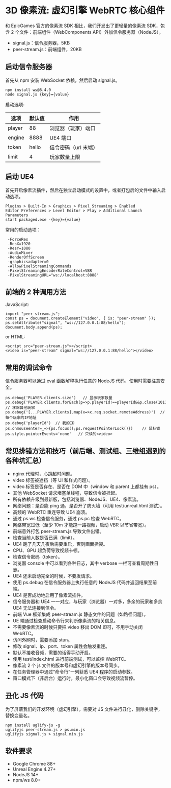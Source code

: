 # 3D 像素流: 虚幻引擎 WebRTC 核心组件

和 EpicGames 官方的像素流 SDK 相比，我们开发出了更轻量的像素流 SDK，包含 2 个文件：前端组件（WebComponents API）外加信令服务器（NodeJS）。

- signal.js：信令服务器，5KB
- peer-stream.js：前端组件，20KB

## 启动信令服务器

首先从 npm 安装 WebSocket 依赖，然后启动 signal.js。

```
npm install ws@8.4.0
node signal.js {key}={value}
```

启动选项:

| 选项   | 默认值 | 作用                 |
| ------ | ------ | -------------------- |
| player | 88     | 浏览器（玩家）端口   |
| engine | 8888   | UE4 端口             |
| token  | hello  | 信令密码（url 末端） |
| limit  | 4      | 玩家数量上限         |

## 启动 UE4

首先开启像素流插件，然后在独立启动模式的设置中，或者打包后的文件中输入启动选项。

```
Plugins > Built-In > Graphics > Pixel Streaming > Enabled
Editor Preferences > Level Editor > Play > Additional Launch Parameters
start packaged.exe -{key}={value}
```

常用的启动选项：

```
 -ForceRes
 -ResX=1920
 -ResY=1080
 -AudioMixer
 -RenderOffScreen
 -graphicsadapter=0
 -AllowPixelStreamingCommands
 -PixelStreamingEncoderRateControl=VBR
 -PixelStreamingURL="ws://localhost:8888"
```

## 前端的 2 种调用方法

JavaScript:

```
import "peer-stream.js";
const ps = document.createElement("video", { is: "peer-stream" });
ps.setAttribute("signal", "ws://127.0.0.1:88/hello");
document.body.append(ps);
```

or HTML:

```
<script src="peer-stream.js"></script>
<video is="peer-stream" signal="ws://127.0.0.1:88/hello"></video>
```

## 常用的调试命令

信令服务器可以通过 eval 函数解释执行任意的 NodeJS 代码，使用时需要注意安全。

```
ps.debug('PLAYER.clients.size')   // 显示玩家数量
ps.debug('PLAYER.clients.forEach(p=>p.playerId!==playerId&&p.close(1011,"Infinity"));limit=1;')  // 移除其他玩家
ps.debug('[...PLAYER.clients].map(x=>x.req.socket.remoteAddress)')  // 每个玩家的IP地址
ps.debug('playerId')  // 我的ID
ps.onmouseenter=_=>{ps.focus();ps.requestPointerLock()})    // 鼠标锁
ps.style.pointerEvents='none'   // 只读的<video>
```

## 常见排错方法和技巧（前后端、测试组、三维组遇到的各种坑汇总）

- nginx 代理时，心跳超时问题。
- video 标签被遮挡（等 UI 和样式问题）。
- video 标签是否存在、是否在 DOM 中（window 和 parent 上都挂有 ps）。
- 其他 WebSocket 请求堵塞单线程，导致信令被挂起。
- 所有依赖升级到最新版，包括浏览器、NodeJS、UE4、像素流。
- 网络问题：是否能 ping 通，是否开了防火墙（可用 test/unreal.html 测试）。
- 高频的 WebRTC 重连导致 UE4 崩溃。
- 通过 ps.ws 检查信令服务，通过 ps.pc 检查 WebRTC。
- 网络带宽过低（至少 10m 才能跑一路视频，启动 VBR 以节省带宽）。
- 前端意外打包 peer-stream.js 导致文件出错。
- 检查当前人数是否已满（limit）。
- UE4 跑了几天几夜后需要重启，否则画面撕裂。
- CPU、GPU 超负荷导致视频卡顿。
- 检查信令密码（token）。
- 浏览器 console 中可以看到各种日志，其中 verbose 一栏可查看周期性日志。
- UE4 还未启动完全的时候，不要发请求。
- 使用 ps.debug 在信令服务器上执行任意的 NodeJS 代码并返回结果至前端。
- UE4 是否成功地启用了像素流插件。
- 信令服务器和 UE4 一一对应，与玩家（浏览器）一对多，多余的玩家和多余 UE4 无法连接到信令。
- 前端 Vue 框架集成 peer-stream.js 静态文件的问题（如路径问题）。
- UE 端通过检查启动命令行来判断像素流的相关信息。
- 不需要像素流的时候只要把 video 移出 DOM 即可，不用手动关闭 WebRTC。
- 访问外网时，需要添加 stun。
- 修改 signal、ip、port、token 属性会触发重连。
- 默认不接收音频，需要的话得手动开启。
- 使用 test/index.html 进行前端测试，可以监控 WebRTC。
- 像素流 2 个 js 文件的版本号和虚幻引擎的版本号同步。
- 在任务管理器中通过“命令行”一列获悉 UE4 程序的启动参数。
- 窗口模式下（非后台）运行时，最小化窗口会导致视频流暂停。

## 丑化 JS 代码

为了屏蔽我们的开发环境（虚幻引擎），需要对 JS 文件进行丑化，删除关键字，替换变量名。

```
npm install uglify-js -g
uglifyjs peer-stream.js > ps.min.js
uglifyjs signal.js > signal.min.js
```

## 软件要求

- Google Chrome 88+
- Unreal Engine 4.27+
- NodeJS 14+
- npm/ws 8.0+
